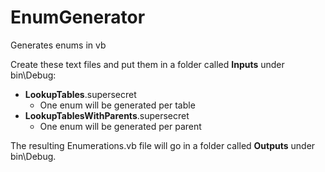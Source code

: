 # EnumGenerator
Generates enums in vb

Create these text files and put them in a folder called **Inputs** under bin\Debug:
* **LookupTables**.supersecret
    * One enum will be generated per table
* **LookupTablesWithParents**.supersecret
    * One enum will be generated per parent

The resulting Enumerations.vb file will go in a folder called **Outputs** under bin\Debug.
